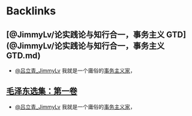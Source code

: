 
# Backlinks
## [@JimmyLv/论实践论与知行合一，事务主义 GTD](@JimmyLv/论实践论与知行合一，事务主义 GTD.md)
- [@吕立青_JimmyLv](@吕立青_JimmyLv.md) 我就是一个庸俗的[事务主义家](事务主义家.md)，

## [毛泽东选集：第一卷](毛泽东选集：第一卷.md)
- [@吕立青_JimmyLv](@吕立青_JimmyLv.md) 我就是一个庸俗的[事务主义家](事务主义家.md)，

